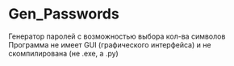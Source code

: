 # Gen_Passwords
Генератор паролей с возможностью выбора кол-ва символов
Программа не имеет GUI (графического интерфейса) и не скомпилирована (не .exe, а .py) 
